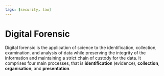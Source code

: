 ```yaml
---
tags: [security, law]
---
```


# Digital Forensic

Digital forensic is the application of science to the identification,
collection, examination, and analysis of data while preserving the integrity of
the information and maintaining a strict chain of custody for the data. It
comprises four main processes, that is **identification** (evidence),
**collection**, **organisation**, and **presentation**.
